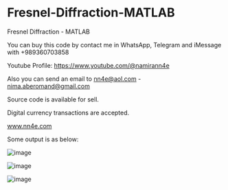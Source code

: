 # Fresnel-Diffraction-MATLAB
Fresnel Diffraction - MATLAB

You can buy this code by contact me in WhatsApp, Telegram and iMessage with +989360703858

Youtube Profile: https://www.youtube.com/@namirann4e

Also you can send an email to nn4e@aol.com - nima.aberomand@gmail.com

Source code is available for sell.

Digital currency transactions are accepted.

www.nn4e.com

Some output is as below:

![image](https://github.com/user-attachments/assets/95989f65-dcaa-451a-a008-d91040133feb)

![image](https://github.com/user-attachments/assets/27161906-c44d-47ab-903d-7c1f41f20660)

![image](https://github.com/user-attachments/assets/bfc1f4a8-7f8b-42b1-b35b-aec8d8e2641a)
